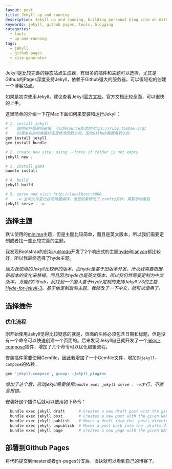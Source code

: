 ```yaml
---
layout: post
title: Jekyll up and running
description: Jekyll up and running, building personal blog site on Github.
keywords: jekyll, github pages, tools, blogging
categories:
  - tools
  - up-and-running
tags:
  - jekyll
  - github-pages
  - site-generator
---
```


Jekyll是比较完善的静态站点生成器，有很多的插件和主题可以选择，尤其是Github的Pages深度支持Jekyll，依赖于Github强大的服务器，可以很轻松的创建一个博客站点。

如果是初次使用Jekyll，建议查看Jekyll[官方文档](https://jekyllrb.com)，官方文档比较全面，可以很快的上手。

这里简单的介绍一下在Mac下面如何来安装和运行Jekyll：

```sh
# 1. install jekyll
#    国内用户如果网速慢，可以将source修改为https://ruby.taobao.org/
#    如果发布的时候最好还是修改回默认的，因为Github需要用默认的
gem install jekyll
gem install bundle

# 2. create new site, using --force if folder is not empty
jekyll new .

# 3. install gems
bundle install

# 4. build
jekyll build

# 5. serve and visit http://localhost:4000
#    -w 监听文件变化自动增量编译，但是如果修改了_config文件，需要手动重启
jekyll serve . -w
```

## 选择主题

默认使用的[minima](https://github.com/jekyll/minima)主题，但是主题比较简单，而且是英文版本，所以我们需要定制或者找一些比较完善的主题。

我发现Bootstrap的创始人[@mdo](https://github.com/mdo)开发了2个响应式的主题[hyde](https://github.com/poole/hyde)和[lanyon](https://github.com/poole/lanyon)都比较好，所以我最终选择了hyde主题。

_因为我使用的Jekyll比较新的版本，而hyde是基于旧版本开发，所以我需要根据新版本的变化来移植，而且因为hyde也是英文版本，所以我仍然需要定制为中文版本。万能的Github，我找到一个国人基于Hyde定制的支持Jekyll V3的主题[Hyde-for-jekyll-3](https://github.com/jeromechan)。基于他定制后的主题，我修改了一下中文，就可以使用了。_

## 选择插件

### 优化流程
刚开始使用Jekyll觉得比较疑惑的就是，页面的名称必须包含日期和标题，但是没有一个命令可以快速创建一个页面的。后来发现Jekyll自己就开发了一个[jekyll-compose](https://github.com/jekyll/jekyll-compose)插件，增加了几个命令可以优化编辑流程。

安装插件需要使用Gemfile，因此我增加了一个Gemfile文件，增加对`jekyll-compose`的依赖：

```ruby
gem 'jekyll-compose', group: :jekyll_plugins
```

_增加了这个后，启动jekyll需要使用`bundle exec jekyll serve . -w`才行，不然会报错。_

安装好这个插件后就可以使用如下命令：

```sh
  bundle exec jekyll draft      # Creates a new draft post with the given NAME
  bundle exec jekyll post       # Creates a new post with the given NAME
  bundle exec jekyll publish    # Moves a draft into the _posts directory and sets the date
  bundle exec jekyll unpublish  # Moves a post back into the _drafts directory
  bundle exec jekyll page       # Creates a new page with the given NAME
```

## 部署到Github Pages

将代码提交到master或者gh-pages分支后，很快就可以看到自己的博客了。

